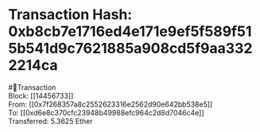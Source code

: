 
Transaction Hash: 0xb8cb7e1716ed4e171e9ef5f589f515b541d9c7621885a908cd5f9aa3322214ca
====================================================================================
  
#💸Transaction  
Block: [[14456733]]  
From: [[0x7f268357a8c2552623316e2562d90e642bb538e5]]  
To: [[0xd6e8c370cfc23948b49988efc964c2d8d7046c4e]]  
Transferred: 5.3625 Ether